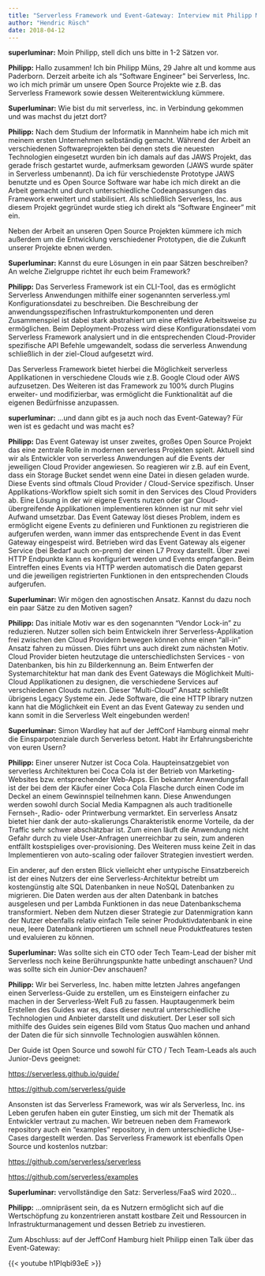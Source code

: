 ```yaml
---
title: "Serverless Framework und Event-Gateway: Interview mit Philipp Muens"
author: "Hendric Rüsch"
date: 2018-04-12
---
```


**superluminar:** Moin Philipp, stell dich uns bitte in 1-2 Sätzen vor.

**Philipp:** Hallo zusammen! Ich bin Philipp Müns, 29 Jahre alt und komme aus Paderborn. Derzeit arbeite ich als “Software Engineer” bei Serverless, Inc. wo ich mich primär um unsere Open Source Projekte wie z.B. das Serverless Framework sowie dessen Weiterentwicklung kümmere.

**Superluminar:** Wie bist du mit serverless, inc. in Verbindung gekommen und was machst du jetzt dort?

**Philipp:** Nach dem Studium der Informatik in Mannheim habe ich mich mit meinem ersten Unternehmen selbständig gemacht. Während der Arbeit an verschiedenen Softwareprojekten bei denen stets die neuesten Technologien eingesetzt wurden bin ich damals auf das JAWS Projekt, das gerade frisch gestartet wurde, aufmerksam geworden (JAWS wurde später in Serverless umbenannt).
Da ich für verschiedenste Prototype JAWS benutzte und es Open Source Software war habe ich mich direkt an die Arbeit gemacht und durch unterschiedliche Codeanpassungen das Framework erweitert und stabilisiert. Als schließlich Serverless, Inc. aus diesem Projekt gegründet wurde stieg ich direkt als “Software Engineer” mit ein.

Neben der Arbeit an unseren Open Source Projekten kümmere ich mich außerdem um die Entwicklung verschiedener Prototypen, die die Zukunft unserer Projekte ebnen werden.

**Superluminar:** Kannst du eure Lösungen in ein paar Sätzen beschreiben? An welche Zielgruppe richtet ihr euch beim Framework?

**Philipp:** Das Serverless Framework ist ein CLI-Tool, das es ermöglicht Serverless Anwendungen mithilfe einer sogenannten serverless.yml Konfigurationsdatei zu beschreiben.
Die Beschreibung der anwendungsspezifischen Infrastrukturkomponenten und deren Zusammenspiel ist dabei stark abstrahiert um eine effektive Arbeitsweise zu ermöglichen.
Beim Deployment-Prozess wird diese Konfigurationsdatei vom Serverless Framework analysiert und in die entsprechenden Cloud-Provider spezifische API Befehle umgewandelt, sodass die serverless Anwendung schließlich in der ziel-Cloud aufgesetzt wird.

Das Serverless Framework bietet hierbei die Möglichkeit serverless Applikationen in verschiedene Clouds wie z.B. Google Cloud oder AWS aufzusetzen. Des Weiteren ist das Framework zu 100% durch Plugins erweiter- und modifizierbar, was ermöglicht die Funktionalität auf die eigenen Bedürfnisse anzupassen.

**superluminar:** ...und dann gibt es ja auch noch das Event-Gateway? Für wen ist es gedacht und was macht es? 

**Philipp:** Das Event Gateway ist unser zweites, großes Open Source Projekt das eine zentrale Rolle in modernen serverless Projekten spielt.
Aktuell sind wir als Entwickler von serverless Anwendungen auf die Events der jeweiligen Cloud Provider angewiesen. So reagieren wir z.B. auf ein Event, dass ein Storage Bucket sendet wenn eine Datei in diesen geladen wurde. Diese Events sind oftmals Cloud Provider / Cloud-Service spezifisch. Unser Applikations-Workflow spielt sich somit in den Services des Cloud Providers ab. Eine Lösung in der wir eigene Events nutzen oder gar Cloud-übergreifende Applikationen implementieren können ist nur mit sehr viel Aufwand umsetzbar.
Das Event Gateway löst dieses Problem, indem es ermöglicht eigene Events zu definieren und Funktionen zu registrieren die aufgerufen werden, wann immer das entsprechende Event in das Event Gateway eingespeist wird.
Betrieben wird das Event Gateway als eigener Service (bei Bedarf auch on-prem) der einen L7 Proxy darstellt. Über zwei HTTP Endpunkte kann es konfiguriert werden und Events empfangen. 
Beim Eintreffen eines Events via HTTP werden automatisch die Daten geparst und die jeweiligen registrierten Funktionen in den entsprechenden Clouds aufgerufen.

**Superluminar:** Wir mögen den agnostischen Ansatz. Kannst du dazu noch ein paar Sätze zu den Motiven sagen?

**Philipp:** Das initiale Motiv war es den sogenannten “Vendor Lock-in” zu reduzieren. Nutzer sollen sich beim Entwickeln ihrer Serverless-Applikation frei zwischen den Cloud Providern bewegen können ohne einen “all-in” Ansatz fahren zu müssen.
Dies führt uns auch direkt zum nächsten Motiv. Cloud Provider bieten heutzutage die unterschiedlichsten Services - von Datenbanken, bis hin zu Bilderkennung an. Beim Entwerfen der Systemarchitektur hat man dank des Event Gateways die Möglichkeit Multi-Cloud Applikationen zu designen, die verschiedene Services auf verschiedenen Clouds nutzen.
Dieser “Multi-Cloud” Ansatz schließt übrigens Legacy Systeme ein. Jede Software, die eine HTTP library nutzen kann hat die Möglichkeit ein Event an das Event Gateway zu senden und kann somit in die Serverless Welt eingebunden werden!

**Superluminar:** Simon Wardley hat auf der JeffConf Hamburg einmal mehr die Einsparpotenziale durch Serverless betont.  Habt ihr Erfahrungsberichte von euren Usern?

**Philipp:** Einer unserer Nutzer ist Coca Cola. Haupteinsatzgebiet von serverless Architekturen bei Coca Cola ist der Betrieb von Marketing-Websites bzw. entsprechender Web-Apps. Ein bekannter Anwendungsfall ist der bei dem der Käufer einer Coca Cola Flasche durch einen Code im Deckel an einem Gewinnspiel teilnehmen kann. Diese Anwendungen werden sowohl durch Social Media Kampagnen als auch traditionelle Fernseh-, Radio- oder Printwerbung  vermarktet.
Ein serverless Ansatz bietet hier dank der auto-skalierungs Charakteristik enorme Vorteile, da der Traffic sehr schwer abschätzbar ist. Zum einen läuft die Anwendung nicht Gefahr durch zu viele User-Anfragen unerreichbar zu sein, zum anderen entfällt kostspieliges over-provisioning. Des Weiteren muss keine Zeit in das Implementieren von auto-scaling oder failover Strategien investiert werden.

Ein anderer, auf den ersten Blick vielleicht eher untypische Einsatzbereich ist der eines Nutzers der eine Serverless-Architektur betreibt um kostengünstig alte SQL Datenbanken in neue NoSQL Datenbanken zu migrieren. Die Daten werden aus der alten Datenbank in batches ausgelesen und per Lambda Funktionen in das neue Datenbankschema transformiert. Neben dem Nutzen dieser Strategie zur Datenmigration kann der Nutzer ebenfalls relativ einfach Teile seiner Produktivdatenbank in eine neue, leere Datenbank importieren um schnell neue Produktfeatures testen und evaluieren zu können.

**Superluminar:** Was sollte sich ein CTO oder Tech Team-Lead der bisher mit Serverless noch keine Berührungspunkte hatte unbedingt anschauen? Und was sollte sich ein Junior-Dev anschauen?

**Philipp:** Wir bei Serverless, Inc. haben mitte letzten Jahres angefangen einen Serverless-Guide zu erstellen, um es Einsteigern einfacher zu machen in der Serverless-Welt Fuß zu fassen.
Hauptaugenmerk beim Erstellen des Guides war es, dass dieser neutral unterschiedliche Technologien und Anbieter darstellt und diskutiert. Der Leser soll sich mithilfe des Guides sein eigenes Bild vom Status Quo machen und anhand der Daten die für sich sinnvolle Technologien auswählen können.

Der Guide ist Open Source und sowohl für CTO / Tech Team-Leads als auch Junior-Devs geeignet:

https://serverless.github.io/guide/

https://github.com/serverless/guide

Ansonsten ist das Serverless Framework, was wir als Serverless, Inc. ins Leben gerufen haben ein guter Einstieg, um sich mit der Thematik als Entwickler vertraut zu machen. Wir betreuen neben dem Framework repository auch ein “examples” repository, in dem unterschiedliche Use-Cases dargestellt werden. Das Serverless Framework ist ebenfalls Open Source und kostenlos nutzbar:

https://github.com/serverless/serverless

https://github.com/serverless/examples

**Superluminar:** vervollständige den Satz: Serverless/FaaS wird 2020…

**Philipp:** ...omnipräsent sein, da es Nutzern ermöglicht sich auf die Wertschöpfung zu konzentrieren anstatt kostbare Zeit und Ressourcen in Infrastrukturmanagement und dessen Betrieb zu investieren.

Zum Abschluss: auf der JeffConf Hamburg hielt Philipp einen Talk über das Event-Gateway:

{{< youtube h1PIqbi93eE >}}

 
